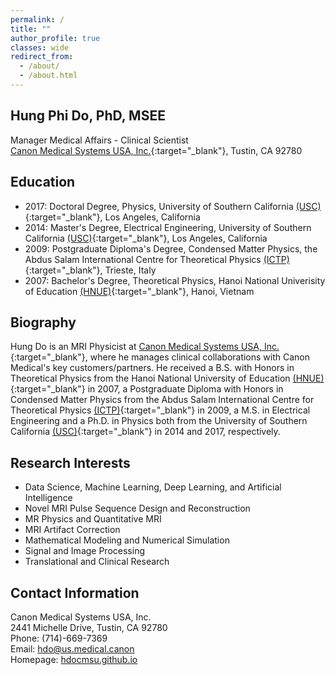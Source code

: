 ```yaml
---
permalink: /
title: ""
author_profile: true
classes: wide
redirect_from: 
  - /about/
  - /about.html
---
```


Hung Phi Do, PhD, MSEE
------
Manager Medical Affairs - Clinical Scientist <br>
[Canon Medical Systems USA, Inc.](https://us.medical.canon/){:target="_blank"}, Tustin, CA 92780

Education
------
+ 2017: Doctoral Degree, Physics, University of Southern California [(USC)](https://www.usc.edu/){:target="_blank"}, Los Angeles, California
+ 2014: Master's Degree, Electrical Engineering, University of Southern California [(USC)](https://www.usc.edu/){:target="_blank"}, Los Angeles, California
+ 2009: Postgraduate Diploma's Degree, Condensed Matter Physics, the Abdus Salam International Centre for Theoretical Physics [(ICTP)](https://www.ictp.it/){:target="_blank"}, Trieste, Italy
+ 2007: Bachelor's Degree, Theoretical Physics, Hanoi National Univerisity of Education [(HNUE)](http://english.hnue.edu.vn/){:target="_blank"}, Hanoi, Vietnam

Biography
------
Hung Do is an MRI Physicist at [Canon Medical Systems USA, Inc.](https://us.medical.canon/){:target="_blank"}, where he manages clinical collaborations with Canon Medical's key customers/partners. He received a B.S. with Honors in Theoretical Physics from the Hanoi National University of Education [(HNUE)](http://english.hnue.edu.vn/){:target="_blank"} in 2007, a Postgraduate Diploma with Honors in Condensed Matter Physics from the Abdus Salam International Centre for Theoretical Physics [(ICTP)](https://www.ictp.it/){:target="_blank"} in 2009, a M.S. in Electrical Engineering and a Ph.D. in Physics both from the University of Southern California [(USC)](https://www.usc.edu/){:target="_blank"} in 2014 and 2017, respectively.


Research Interests
------
+ Data Science, Machine Learning, Deep Learning, and Artificial Intelligence
+ Novel MRI Pulse Sequence Design and Reconstruction
+ MR Physics and Quantitative MRI
+ MRI Artifact Correction
+ Mathematical Modeling and Numerical Simulation
+ Signal and Image Processing
+ Translational and Clinical Research

Contact Information
------
Canon Medical Systems USA, Inc.  
2441 Michelle Drive, Tustin, CA  92780  
Phone: (714)-669-7369  
Email: <hdo@us.medical.canon>   
Homepage: [hdocmsu.github.io](https://hdocmsu.github.io)

